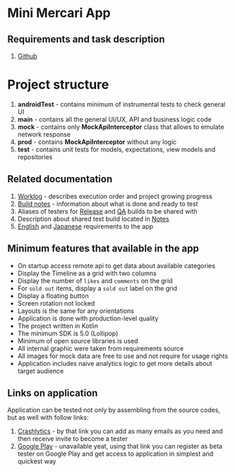 # Mini Mercari App
## Requirements and task description
1. [Github](https://github.com/m-rec/34f19aca0d38e5f286b4da11b5aabd9aa3573cf3)

# Project structure
1. **androidTest** - contains minimum of instrumental tests to check general UI
2. **main** - contains all the general UI/UX, API and business logic code
3. **mock** - contains only **MockApiInterceptor** class that allows to emulate network response
4. **prod** - contains **MockApiInterceptor** without any logic
5. **test** - contains unit tests for models, expectations, view models and repositories

## Related documentation
1. [Worklog](docs/worklog.md) - describes execution order and project growing progress
2. [Build notes](app/destribution.notes) - information about what is done and ready to test
3. Aliases of testers for [Release](app/distribution-release.testers) and [QA](distribution-qa.testers) builds to be shared with
4. Description about shared test build located in [Notes](app/distribution.notes)
5. [English](docs/SKILL_TEST.en.md) and [Japanese](SKILL_TEST.ja.md) requirements to the app

## Minimum features that available in the app
* On startup access remote api to get data about available categories
* Display the Timeline as a grid with two columns
* Display the number of `likes` and `comments` on the grid
* For `sold out` items, display a `sold out` label on the grid
* Display a floating button
* Screen rotation not locked
* Layouts is the same for any orientations
* Application is done with production-level quality
* The project written in Kotlin
* The minimum SDK is 5.0 (Lollipop)
* Minimum of open source libraries is used
* All internal graphic were taken from requirements source
* All images for mock data are free to use and not require for usage rights
* Application includes naive analytics logic to get more details about target audience

## Links on application
Application can be tested not only by assembling from the source codes,
    but as well with follow links:
1. [Crashlytics](https://betas.to/pfrfGD5k) - by that link you can add as many emails as you need
    and then receive invite to become a tester
2. [Google Play](https://play.google.com/store/apps/details?id=tregub.miniMercariApp) - unavailable yeat, using that link you can register as beta tester on Google Play
    and get access to application in simplest and quickest way